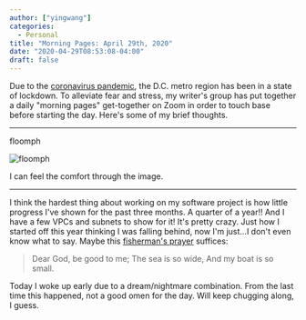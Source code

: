 ```yaml
---
author: ["yingwang"]
categories:
  - Personal
title: "Morning Pages: April 29th, 2020"
date: "2020-04-29T08:53:08-04:00"
draft: false
---
```


Due to the [coronavirus
pandemic](https://en.wikipedia.org/wiki/2019-20_coronavirus_pandemic), the D.C.
metro region has been in a state of lockdown. To alleviate fear and stress, my
writer's group has put together a daily "morning pages" get-together on Zoom in
order to touch base before starting the day. Here's some of my brief thoughts.

---

floomph

![floomph](/img/posts/2020/04/29/morning_pages.jpg)

I can feel the comfort through the image.

---

I think the hardest thing about working on my software project is how little
progress I've shown for the past three months. A quarter of a year!! And I have
a few VPCs and subnets to show for it! It's pretty crazy. Just how I started off
this year thinking I was falling behind, now I'm just...I don't even know what
to say. Maybe this [fisherman's
prayer](https://www.beliefnet.com/prayers/catholic/protection/breton-fishermans-prayer.aspx)
suffices:

> Dear God, be good to me; The sea is so wide, And my boat is so small.

Today I woke up early due to a dream/nightmare combination. From the last time
this happened, not a good omen for the day. Will keep chugging along, I guess.
